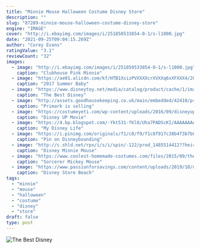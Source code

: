 ```yaml
---
title: "Minnie Mouse Halloween Costume Disney Store"
description: ""
slug: "87289-minnie-mouse-halloween-costume-disney-store"
engine: "IMAGE"
cover: "http://i.ebayimg.com/images/i/251850533854-0-1/s-l1000.jpg"
date: "2021-09-25T09:04:15.269Z"
author: "Corey Evans"
ratingValue: "3.1"
reviewCount: "32"
images:
  - image: "http://i.ebayimg.com/images/i/251850533854-0-1/s-l1000.jpg"
    caption: "Clubhouse Pink Minnie"
  - image: "https://ae01.alicdn.com/kf/HTB1XsizPVXXXXcrXVXXq6xXFXXX4/2017-Summer-Baby-Girls-Dress-Minnie-Mouse-Dresses-For-Girls-Princess-Minnie-Dress-Birthday-Party-Children.jpg_640x640.jpg"
    caption: "2017 Summer Baby"
  - image: "https://www.disneytoy.net/media/catalog/product/cache/1/image/1200x/040ec09b1e35df139433887a97daa66f/7/5/7501057372152/disney-sale-mickey-and-minnie-mouse-disney-parks-tote-bag-31.jpg"
    caption: "The Best Disney"
  - image: "http://assets.goodhousekeeping.co.uk/main/embedded/42410/primark-disney-halloween-outfits-1507721895.jpg"
    caption: "Primark is selling"
  - image: "https://costumeyeti.com/wp-content/uploads/2016/09/disneyupfamilycostume.jpg"
    caption: "Disney UP Movie"
  - image: "https://4.bp.blogspot.com/-Ykt531-fKl0/Uha7PADScKI/AAAAAAAAAkI/Fue1GDva3dM/s1600/Halloween+Plush.png"
    caption: "My Disney Life"
  - image: "https://i.pinimg.com/originals/f1/c8/f9/f1c8f917c38b4f3b7b8c09ca11e044ee.jpg"
    caption: "Pin on Disneybounding"
  - image: "http://c.shld.net/rpx/i/s/i/spin/-122/prod_1485514412??hei=64&wid=64&qlt=50"
    caption: "Disney Minnie Mouse"
  - image: "https://www.coolest-homemade-costumes.com/files/2015/09/the-magic-of-mickey-mouse-141232.jpg"
    caption: "Sorcerer Mickey Mouse"
  - image: "https://www.passionforsavings.com/content/uploads/2019/10/disney-beach-towels-featured.jpg"
    caption: "Disney Store Beach"
tags:
  - "minnie"
  - "mouse"
  - "halloween"
  - "costume"
  - "disney"
  - "store"
draft: false
type: post
---
```



![The Best Disney](https://www.disneytoy.net/media/catalog/product/cache/1/image/1200x/040ec09b1e35df139433887a97daa66f/7/5/7501057372152/disney-sale-mickey-and-minnie-mouse-disney-parks-tote-bag-31.jpg "The Best Disney")


<!--inArticleAds-->

<!--galleryOne-->


<!--inArticleAds-->

<!--galleryTwo-->


<!--galleryThree-->

